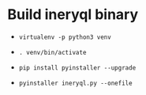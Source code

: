 
# Build ineryql binary

- `virtualenv -p python3 venv`

- `. venv/bin/activate`

- `pip install pyinstaller --upgrade`

- `pyinstaller ineryql.py --onefile`

